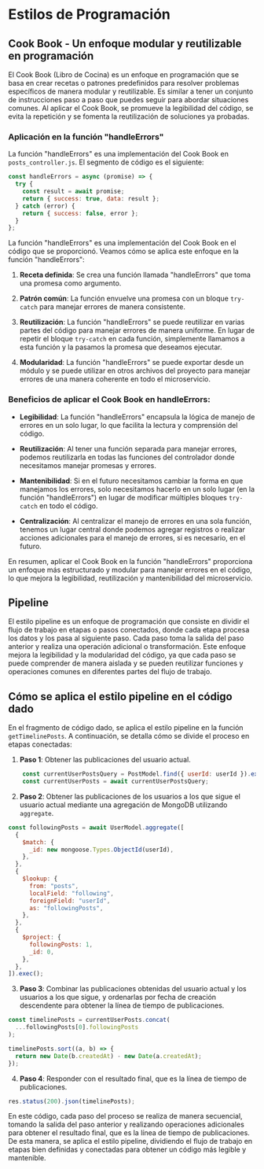 # 

# Estilos de Programación

## Cook Book - Un enfoque modular y reutilizable en programación

El Cook Book (Libro de Cocina) es un enfoque en programación que se basa en crear recetas o patrones predefinidos para resolver problemas específicos de manera modular y reutilizable. Es similar a tener un conjunto de instrucciones paso a paso que puedes seguir para abordar situaciones comunes. Al aplicar el Cook Book, se promueve la legibilidad del código, se evita la repetición y se fomenta la reutilización de soluciones ya probadas.

### Aplicación en la función "handleErrors"

La función "handleErrors" es una implementación del Cook Book en `posts_controller.js`. El segmento de código es el siguiente:

```javascript
const handleErrors = async (promise) => {
  try {
    const result = await promise;
    return { success: true, data: result };
  } catch (error) {
    return { success: false, error };
  }
};
```

La función "handleErrors" es una implementación del Cook Book en el código que se proporcionó. Veamos cómo se aplica este enfoque en la función "handleErrors":

1. **Receta definida**: Se crea una función llamada "handleErrors" que toma una promesa como argumento.

2. **Patrón común**: La función envuelve una promesa con un bloque `try-catch` para manejar errores de manera consistente.

3. **Reutilización**: La función "handleErrors" se puede reutilizar en varias partes del código para manejar errores de manera uniforme. En lugar de repetir el bloque `try-catch` en cada función, simplemente llamamos a esta función y la pasamos la promesa que deseamos ejecutar.

4. **Modularidad**: La función "handleErrors" se puede exportar desde un módulo y se puede utilizar en otros archivos del proyecto para manejar errores de una manera coherente en todo el microservicio.

### Beneficios de aplicar el Cook Book en handleErrors:

- **Legibilidad**: La función "handleErrors" encapsula la lógica de manejo de errores en un solo lugar, lo que facilita la lectura y comprensión del código.

- **Reutilización**: Al tener una función separada para manejar errores, podemos reutilizarla en todas las funciones del controlador donde necesitamos manejar promesas y errores.

- **Mantenibilidad**: Si en el futuro necesitamos cambiar la forma en que manejamos los errores, solo necesitamos hacerlo en un solo lugar (en la función "handleErrors") en lugar de modificar múltiples bloques `try-catch` en todo el código.

- **Centralización**: Al centralizar el manejo de errores en una sola función, tenemos un lugar central donde podemos agregar registros o realizar acciones adicionales para el manejo de errores, si es necesario, en el futuro.

En resumen, aplicar el Cook Book en la función "handleErrors" proporciona un enfoque más estructurado y modular para manejar errores en el código, lo que mejora la legibilidad, reutilización y mantenibilidad del microservicio.

## Pipeline

El estilo pipeline es un enfoque de programación que consiste en dividir el flujo de trabajo en etapas o pasos conectados, donde cada etapa procesa los datos y los pasa al siguiente paso. Cada paso toma la salida del paso anterior y realiza una operación adicional o transformación. Este enfoque mejora la legibilidad y la modularidad del código, ya que cada paso se puede comprender de manera aislada y se pueden reutilizar funciones y operaciones comunes en diferentes partes del flujo de trabajo.

## Cómo se aplica el estilo pipeline en el código dado

En el fragmento de código dado, se aplica el estilo pipeline en la función `getTimelinePosts`. A continuación, se detalla cómo se divide el proceso en etapas conectadas:

1. **Paso 1**: Obtener las publicaciones del usuario actual.

```javascript
    const currentUserPostsQuery = PostModel.find({ userId: userId }).exec();
    const currentUserPosts = await currentUserPostsQuery;
```

2. **Paso 2**: Obtener las publicaciones de los usuarios a los que sigue el usuario actual mediante una agregación de MongoDB utilizando `aggregate`.

```javascript
const followingPosts = await UserModel.aggregate([
  {
    $match: {
      _id: new mongoose.Types.ObjectId(userId),
    },
  },
  {
    $lookup: {
      from: "posts",
      localField: "following",
      foreignField: "userId",
      as: "followingPosts",
    },
  },
  {
    $project: {
      followingPosts: 1,
      _id: 0,
    },
  },
]).exec();

```

3. **Paso 3**: Combinar las publicaciones obtenidas del usuario actual y los usuarios a los que sigue, y ordenarlas por fecha de creación descendente para obtener la línea de tiempo de publicaciones.

```javascript
const timelinePosts = currentUserPosts.concat(
  ...followingPosts[0].followingPosts
);

timelinePosts.sort((a, b) => {
  return new Date(b.createdAt) - new Date(a.createdAt);
});

```

4. **Paso 4**: Responder con el resultado final, que es la línea de tiempo de publicaciones.

```javascript
res.status(200).json(timelinePosts);
```

En este código, cada paso del proceso se realiza de manera secuencial, tomando la salida del paso anterior y realizando operaciones adicionales para obtener el resultado final, que es la línea de tiempo de publicaciones. De esta manera, se aplica el estilo pipeline, dividiendo el flujo de trabajo en etapas bien definidas y conectadas para obtener un código más legible y mantenible.

